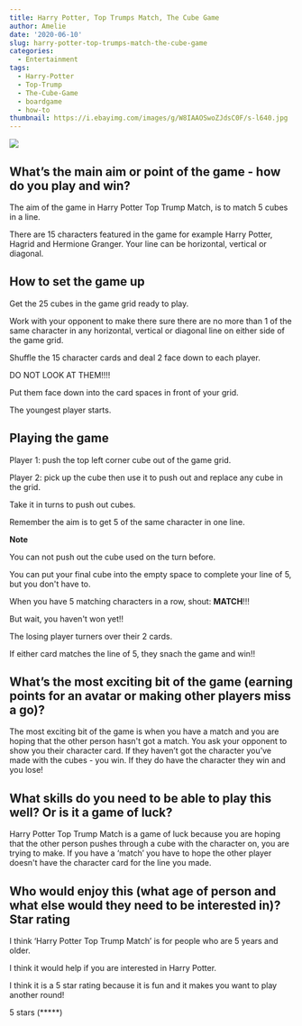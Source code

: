 ```yaml
---
title: Harry Potter, Top Trumps Match, The Cube Game
author: Amelie
date: '2020-06-10'
slug: harry-potter-top-trumps-match-the-cube-game
categories:
  - Entertainment
tags:
  - Harry-Potter
  - Top-Trump
  - The-Cube-Game
  - boardgame
  - how-to
thumbnail: https://i.ebayimg.com/images/g/W8IAAOSwoZJdsC0F/s-l640.jpg
---
```


![](https://i.ebayimg.com/images/g/W8IAAOSwoZJdsC0F/s-l640.jpg)

## What’s the main aim or point of the game - how do you play and win?

The aim of the game in Harry Potter Top Trump Match, is to match 5 cubes in a line.

There are 15 characters featured in the game for example Harry Potter, Hagrid and Hermione Granger. Your line can be horizontal, vertical or diagonal.

## How to set the game up

Get the 25 cubes in the game grid ready to play.

Work with your opponent to make there sure there are no more than 1 of the same character in any horizontal, vertical or diagonal line on either side of the game grid.

Shuffle the 15 character cards and deal 2 face down to each player.

DO NOT LOOK AT THEM!!!!

Put them face down into the card spaces in front of your grid.

The youngest player starts.

## Playing the game

Player 1: push the top left corner cube out of the game grid.

Player 2: pick up the cube then use it to push out and replace any cube in the grid. 

Take it in turns to push out cubes.

Remember the aim is to get 5 of the same character in one line.

**Note**

You can not push out the cube used on the turn before.

You can put your final cube into the empty space to complete your line of 5, but you don't have to.

When you have 5 matching characters in a row, shout: **MATCH**!!!

But wait, you haven't won yet!!

The losing player turners over their 2 cards.

If either card matches the line of 5, they snach the game and win!!


## What’s the most exciting bit of the game (earning points for an avatar or making other players miss a go)?

The most exciting bit of the game is when you have a match and you are hoping that the other person hasn't got a match. You ask your opponent to show you their character card. If they haven’t got the character you’ve made with the cubes - you win. If they do have the character they win and you lose! 

## What skills do you need to be able to play this well? Or is it a game of luck?

Harry Potter Top Trump Match is a game of luck because you are hoping that the other person pushes through a cube with the character on, you are trying to make. If you have a ‘match’ you have to hope the other player doesn't have the character card for the line you made.
 
## Who would enjoy this (what age of person and what else would they need to be interested in)? Star rating

I think ‘Harry Potter Top Trump Match’ is for people who are 5 years and older.

I think it would help if you are interested in Harry Potter.

I think it is a 5 star rating because it is fun and it makes you want to play another round!

5 stars (*****)

<br>
<br>
